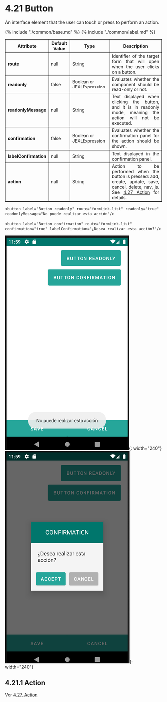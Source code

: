 # 4.21 Button
<div style="text-align: justify;">
<p>
An interface element that the user can touch or press to perform an action.
</p>
</div>
<table border="1">
    <thead>
        <tr>
            <th colspan="2">Attribute</th>
            <th>Default Value</th>
            <th>Type</th>
            <th>Description</th>
         </tr>
    </thead>
    <tbody>
        {% include "./common/base.md" %}
        {% include "./common/label.md" %}
        <tr>
            <td colspan="2"><strong>route</strong></td>
            <td>null</td>
            <td>String</td>
            <td style="text-align: justify;">Identifier of the target form that will open when the user clicks on a button.</td>
        </tr>
        <tr>
            <td colspan="2"><strong>readonly</strong></td>
            <td>false</td>
            <td>Boolean or JEXLExpression</td>
            <td style="text-align: justify;">Evaluates whether the component should be read-only or not.</td>
        </tr>
        <tr>
            <td colspan="2"><strong>readonlyMessage</strong></td>
            <td>null</td>
            <td>String</td>
            <td style="text-align: justify;">Text displayed when clicking the button, and it is in readonly mode, meaning the action will not be executed.</td>
        </tr>
        <tr>
            <td colspan="2"><strong>confirmation</strong></td>
            <td>false</td>
            <td>Boolean or JEXLExpression</td>
            <td style="text-align: justify;">Evaluates whether the confirmation panel for the action should be shown.</td>
        </tr>
        <tr>
            <td colspan="2"><strong>labelConfirmation</strong></td>
            <td>null</td>
            <td>String</td>
            <td style="text-align: justify;">Text displayed in the confirmation panel.</td>
        </tr>
        <tr>
            <td colspan="2"><strong>action</strong></td>
            <td>null</td>
            <td>String</td>
            <td style="text-align: justify;">Action to be performed when the button is pressed: add, create, update, save, cancel, delete, nav, js. See <a href="./actions.md" target="_blank">4.27 Action</a> for details.
        </td>
        </tr>
    </tbody>
</table>

    <button label="Button readonly" route="formLink-list" readonly="true" readonlyMessage="No puede realizar esta acción"/>

    <button label="Button confirmation" route="formLink-list" confirmation="true" labelConfirmation="¿Desea realizar esta acción?"/>

![Imagen 1](../img/button1.png){: width="240"} ![Imagen 2](../img/button2.png){: width="240"}

## 4.21.1 Action
 Ver [4.27. Action](action.md)